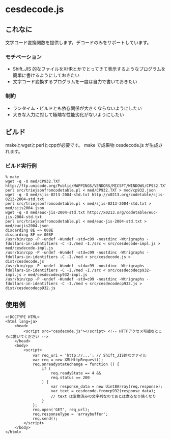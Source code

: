 # cesdecode.js

## これなに

文字コード変換関数を提供します。デコードのみをサポートしています。

### モチベーション

* Shift_JIS 的なファイルをXHRとかでとってきて表示するようなプログラムを簡単に書けるようにしておきたい
* 文字コード変換するプログラムを一度は自力で書いておきたい

### 制約

* ランタイム・ビルドとも依存関係が大きくならないようにしたい
* 大きな入力に対して極端な性能劣化がないようにしたい

## ビルド

makeとwgetとperlとcppが必要です。
make で成果物 cesdecode.js が生成されます。

### ビルド実行例

    % make
    wget -q -O med/CP932.TXT http://ftp.unicode.org/Public/MAPPINGS/VENDORS/MICSFT/WINDOWS/CP932.TXT
    perl src/triejsonfromcodetable.pl < med/CP932.TXT > med/cp932.json
    wget -q -O med/sjis-0213-2004-std.txt http://x0213.org/codetable/sjis-0213-2004-std.txt
    perl src/triejsonfromcodetable.pl < med/sjis-0213-2004-std.txt > med/sjis2004.json
    wget -q -O med/euc-jis-2004-std.txt http://x0213.org/codetable/euc-jis-2004-std.txt
    perl src/triejsonfromcodetable.pl < med/euc-jis-2004-std.txt > med/eucjis2004.json
    discarding 8E => 008E
    discarding 8F => 008F
    /usr/bin/cpp -P -undef -Wundef -std=c99 -nostdinc -Wtrigraphs -fdollars-in-identifiers -C -I./med -I./src < src/cesdecode-impl.js > med/cesdecode-impl.js
    /usr/bin/cpp -P -undef -Wundef -std=c99 -nostdinc -Wtrigraphs -fdollars-in-identifiers -C -I./med < src/cesdecode.js > dist/cesdecode.js
    /usr/bin/cpp -P -undef -Wundef -std=c99 -nostdinc -Wtrigraphs -fdollars-in-identifiers -C -I./med -I./src < src/cesdecodecp932-impl.js > med/cesdecodecp932-impl.js
    /usr/bin/cpp -P -undef -Wundef -std=c99 -nostdinc -Wtrigraphs -fdollars-in-identifiers -C -I./med < src/cesdecodecp932.js > dist/cesdecodecp932.js

## 使用例

    <!DOCTYPE HTML>
    <html lang=ja>
        <head>
            <script src="cesdecode.js"></script> <!-- HTTPアクセス可能なところに置いてください -->
        </head>
        <body>
            <script>
                var req_uri = 'http://...'; // Shift_JIS的なファイル
                var req = new XMLHttpRequest();
                req.onreadystatechange = function () {
                    if (
                        req.readyState == 4 &&
                        req.status == 200
                    ) {
                        var response_data = new Uint8Array(req.response);
                        var text = cesdecode.fromcp932(response_data);
                        // text は変換済みの文字列なのであとは煮るなり焼くなり
                    }
                };
                req.open('GET', req_url);
                req.responseType = 'arraybuffer';
                req.send();
            </script>
        </body>
    </html>
